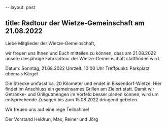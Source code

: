 --
layout: post

title: Radtour der Wietze-Gemeinschaft am 21.08.2022
---
Liebe Mitglieder der Wietze-Gemeinschaft,

wir freuen uns Ihnen und Euch mitteilen zu können, dass am 21.08.2022 unsere diesjährige Fahrradtour der Wietze-Gemeinschaft stattfinden wird. 

Datum: Sonntag, 21.08.2022
Uhrzeit: 10:00 Uhr
Treffpunkt: Parkplatz ehemals Kärgel 

Die Strecke umfasst ca. 20 Kilometer und endet in Bissendorf-Wietze. Hier findet im Anschluss ein gemeinsames Grillen am Zielort statt. 
Damit wir Getränke- und Grillgutmengen im Vorfeld besser planen können, wird um entsprechende Zusagen bis zum 15.08.2022 dringend gebeten.

Wir freuen uns auf eine rege Teilnahme!

Der Vorstand 
Heidrun, Max, Reiner und Jörg
